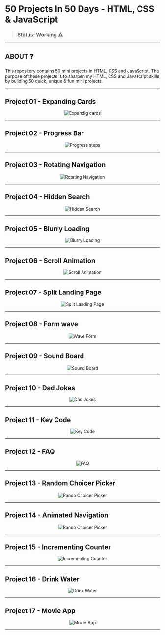 # 50 Projects In 50 Days - HTML, CSS & JavaScript
>### Status: Working ⚠️

---

<h2> ABOUT ❓</h2>
This repository contains 50 mini projects in HTML, CSS and JavaScript. The purpose of these projects is to sharpen my HTML, CSS and Javascript skills by building 50 quick, unique & fun mini projects. 

---

<h2> Project 01 - Expanding Cards </h2>


<div align="center">

![Expandig cards](https://github.com/Leothurm/50-Projects-in-50-days/blob/main/01%20ExpandingCards/videos/expandigCards.gif)


</div>


---

<h2> Project 02 - Progress Bar</h2>

<div align="center">

![Progress steps](https://github.com/Leothurm/50-Projects-in-50-days/blob/main/02%20Progress%20Steps/video/Progress%20Steps.gif)

</div>

---

<h2> Project 03 - Rotating Navigation </h2>

<div align="center">

![Rotating Navigation](https://github.com/Leothurm/50-Projects-in-50-days/blob/main/03%20Rotating%20Navigation/video/rotating%20nagevation.gif)

</div>

---

<h2> Project 04 - Hidden Search </h2>

<div align="center">

![Hidden Search](https://github.com/Leothurm/50-Projects-in-50-days/blob/main/04%20Hidden%20Search/video/hidden%20search.gif)

</div>

---

<h2> Project 05 - Blurry Loading </h2>

<div align="center">

![Blurry Loading](https://github.com/Leothurm/50-Projects-in-50-days/blob/main/05%20Blurry%20Loading/video/Blurry%20loading.gif)

</div>

---

<h2> Project 06 - Scroll Animation </h2>

<div align="center">

![Scroll Animation](https://github.com/Leothurm/50-Projects-in-50-days/blob/main/06%20Scroll%20Animation/video/scroll%20animation.gif)

</div>

---

<h2> Project 07 - Split Landing Page </h2>

<div align="center">


![Split Landing Page](https://github.com/Leothurm/50-Projects-in-50-days/blob/main/07%20Split%20Landing%20Page/video/split%20landing.gif)

</div>

---

<h2> Project 08 - Form wave </h2>

<div align="center">


![Wave Form](https://github.com/Leothurm/50-Projects-in-50-days/blob/main/08%20Form%20Wave/video/formWave.gif)

</div>

---

<h2> Project 09 - Sound Board </h2>

<div align="center">

![Sound Board](https://github.com/Leothurm/50-Projects-in-50-days/blob/main/09%20Sound%20Board/video/soundBoard.gif)

</div>

---


<h2> Project 10 - Dad Jokes </h2>

<div align="center">

![Dad Jokes](https://github.com/Leothurm/50-Projects-in-50-days/blob/main/10%20Dad%20Jokes/video/DadJokes.gif)

</div>

---

<h2> Project 11 - Key Code </h2>

<div align="center">

![Key Code](https://github.com/Leothurm/50-Projects-in-50-days/blob/main/11%20Key%20Codes/img/Key%20Code.gif)

</div>

---

<h2> Project 12 - FAQ </h2>

<div align="center">

![FAQ](https://github.com/Leothurm/50-Projects-in-50-days/blob/main/12%20FAQ/video/project12.gif)

</div>

---

<h2> Project 13 - Random Choicer Picker </h2>

<div align="center">

![Rando Choicer Picker](https://github.com/Leothurm/50-Projects-in-50-days/blob/main/13%20Random%20Choice%20Picker/video/project13.gif)

</div>

---

<h2> Project 14 - Animated Navigation </h2>

<div align="center">

![Rando Choicer Picker](https://github.com/Leothurm/50-Projects-in-50-days/blob/main/14%20Animated%20Navigation/video/project14.gif)

</div>

---

<h2> Project 15 - Incrementing Counter </h2>

<div align="center">


![Incrementing Counter](https://github.com/Leothurm/50-Projects-in-50-days/blob/main/15%20Incrementing%20Counter/videos/project15.gif)

</div>

---

<h2> Project 16 - Drink Water </h2>

<div align="center">


![Drink Water](https://github.com/Leothurm/50-Projects-in-50-days/blob/main/16%20Drink%20Water/video/project16.gif)

</div>

---


<h2> Project 17 - Movie App </h2>

<div align="center">

![Movie App](https://github.com/Leothurm/50-Projects-in-50-days/blob/main/17%20Movie%20App/video/project17.gif)

</div>

---
